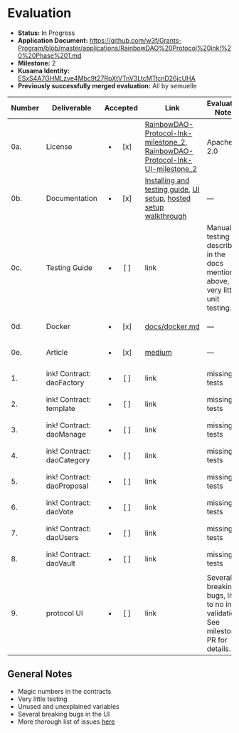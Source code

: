 # Evaluation

- **Status:** In Progress
- **Application Document:** https://github.com/w3f/Grants-Program/blob/master/applications/RainbowDAO%20Protocol%20ink!%20%20Phase%201.md
- **Milestone:** 2
- **Kusama Identity:** [ESxS4A7GHMLzve4Mbc9t27RpXtVTnV3LtcMTtcnD26jcUHA](https://polkascan.io/pre/kusama/account/ESxS4A7GHMLzve4Mbc9t27RpXtVTnV3LtcMTtcnD26jcUHA)
- **Previously successfully merged evaluation:** All by semuelle

| Number | Deliverable | Accepted | Link | Evaluation Notes |
| ------ | ----------- | :------: | ---- |----------------- |
| 0a. | License | <ul><li>[x] </li></ul> | [RainbowDAO-Protocol-Ink-milestone_2](https://github.com/RainbowcityFoundation/RainbowDAO-Protocol-Ink-milestone_2/blob/2e873395db864db25af47da6992feede88b18c4d/LICENSE), [RainbowDAO-Protocol-Ink-UI-milestone_2](https://github.com/RainbowcityFoundation/RainbowDAO-Protocol-Ink-UI-milestone_2/blob/4810c890dcfc37bb61463d497d64b84e025db30c/LICENSE) | Apache 2.0 |
| 0b. | Documentation | <ul><li>[x] </li></ul> | [Installing and testing guide](https://github.com/RainbowcityFoundation/RainbowDAO-Protocol-Ink-milestone_2/blob/2e873395db864db25af47da6992feede88b18c4d/README.md), [UI setup](https://github.com/RainbowcityFoundation/RainbowDAO-Protocol-Ink-UI-milestone_2/blob/4810c890dcfc37bb61463d497d64b84e025db30c/docs/README.md), [hosted setup walkthrough](https://github.com/RainbowcityFoundation/RainbowDAO-Protocol-Ink-UI-milestone_2/blob/main/docs/RainbowDAO_DAOFactory_Ink_Introduce.md) | — |
| 0c. | Testing Guide | <ul><li>[ ] </li></ul> | link | Manual testing described in the docs mentioned above, but very little unit testing. |
| 0d. | Docker | <ul><li>[x] </li></ul> | [docs/docker.md](https://github.com/RainbowcityFoundation/RainbowDAO-Protocol-Ink-UI-milestone_2/blob/c9e7abcf956c778e470c92029b5e28c46be9939e/docs/docker.md) | — |
| 0e. | Article | <ul><li>[x] </li></ul> | [medium](https://medium.com/rainbowcity/multi-chain-dao-infrastructure-protocol-rainbowdao-receives-a-web3-foundation-grant-143e9fac63bd) | — |
| 1. | ink! Contract: daoFactory | <ul><li>[ ] </li></ul> | link | missing tests |
| 2. | ink! Contract: template | <ul><li>[ ] </li></ul> | link | missing tests |
| 3. | ink! Contract: daoManage | <ul><li>[ ] </li></ul> | link | missing tests |
| 4. | ink! Contract: daoCategory | <ul><li>[ ] </li></ul> | link | missing tests |
| 5. | ink! Contract: daoProposal | <ul><li>[ ] </li></ul> | link | missing tests |
| 6. | ink! Contract: daoVote | <ul><li>[ ] </li></ul> | link | missing tests |
| 7. | ink! Contract: daoUsers | <ul><li>[ ] </li></ul> | link | missing tests |
| 8. | ink! Contract: daoVault | <ul><li>[ ] </li></ul> | link | missing tests |
| 9. | protocol UI | <ul><li>[ ] </li></ul> | link | Several breaking bugs, little to no input validation. See milestone PR for details. |


## General Notes

- Magic numbers in the contracts
- Very little testing
- Unused and unexplained variables
- Several breaking bugs in the UI
- More thorough list of issues [here](https://github.com/w3f/Grant-Milestone-Delivery/pull/384#pullrequestreview-918553911)
